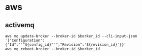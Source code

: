# aws

## activemq

```shell
aws mq update-broker --broker-id $borker_id --cli-input-json '{"Configuration":{"Id":"'"${config_id}"'","Revision":'${revision_id}'}}'
aws mq reboot-broker --broker-id $borker_id
```

